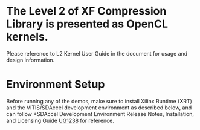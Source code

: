 # The Level 2 of XF Compression Library is presented as OpenCL kernels.

Please reference to L2 Kernel User Guide in the document for usage and design information.


# Environment Setup 

Before running any of the demos, make sure to install Xilinx Runtime (XRT) and the VITIS/SDAccel development environment as described below, and can follow *SDAccel Development Environment Release Notes, Installation, and Licensing Guide [UG1238](https://www.xilinx.com/html_docs/xilinx2019_1/sdaccel_doc/yrc1534452173645.html) for reference.
